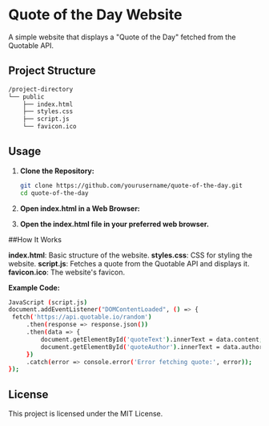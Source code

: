# Quote of the Day Website

A simple website that displays a "Quote of the Day" fetched from the Quotable API.

## Project Structure
```bash
/project-directory
└── public
    ├── index.html
    ├── styles.css
    ├── script.js
    └── favicon.ico
```

## Usage

1. **Clone the Repository:**

   ```bash
   git clone https://github.com/yourusername/quote-of-the-day.git
   cd quote-of-the-day
      ```
2. **Open index.html in a Web Browser:**

3. **Open the index.html file in your preferred web browser.**


##How It Works

**index.html**: Basic structure of the website.
**styles.css**: CSS for styling the website.
**script.js**: Fetches a quote from the Quotable API and displays it.
**favicon.ico**: The website's favicon.

**Example Code:**
   ```bash
JavaScript (script.js)
document.addEventListener("DOMContentLoaded", () => {
    fetch('https://api.quotable.io/random')
        .then(response => response.json())
        .then(data => {
            document.getElementById('quoteText').innerText = data.content;
            document.getElementById('quoteAuthor').innerText = data.author ? `— ${data.author}` : '';
        })
        .catch(error => console.error('Error fetching quote:', error));
});
   ```
## License
This project is licensed under the MIT License.
